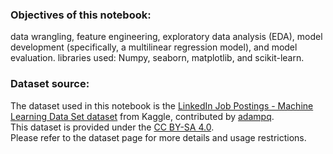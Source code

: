 ### Objectives of this notebook:
data wrangling, feature engineering, exploratory data analysis (EDA), model development (specifically, a multilinear regression model), and model evaluation. libraries used: Numpy, seaborn, matplotlib, and scikit-learn.

### Dataset source:
The dataset used in this notebook is the [LinkedIn Job Postings - Machine Learning Data Set dataset](https://www.kaggle.com/datasets/adampq/linkedin-jobs-machine-learning-data-set?utm_source=chatgpt.com) from Kaggle, contributed by [adampq](https://www.kaggle.com/adampq).  
This dataset is provided under the [CC BY-SA 4.0](https://creativecommons.org/licenses/by-sa/4.0/).  
Please refer to the dataset page for more details and usage restrictions.
